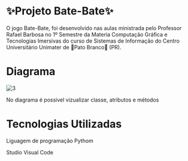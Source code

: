 <h1>✨Projeto Bate-Bate✨</h1>

<p>O jogo Bate-Bate, foi desenvolvido nas aulas ministrada pelo Professor Rafael Barbosa no 1º Semestre da Materia Computação Gráfica e Tecnologias Imersivas do curso de Sistemas de Informação do Centro Universitário Unimater de 🦆Pato Branco🦆 (PR). </p>

<h1>Diagrama</h1>

![3](https://github.com/amandaVolpatto/CG/assets/110207360/b05dcf86-8c25-48e2-ad62-ae4f33212f12)

<p> No diagrama é possivel vizualizar classe, atributos e métodos </p>

<h1>Tecnologias Utilizadas</h1>

<p> Liguagem de programação Pythom </p>
<p> Studio Visual Code </p>

